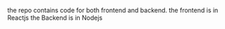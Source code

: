 the repo contains code for both frontend and backend.
the frontend is in Reactjs
the Backend is in Nodejs
